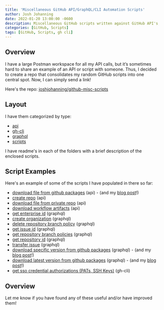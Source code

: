 ```yaml
---
title: 'Miscellaneous GitHub API/GraphQL/CLI Automation Scripts'
author: Josh Johanning
date: 2022-01-20 13:00:00 -0600
description: Miscellaneous GitHub scripts written against GitHub API's, GraphQL, GitHub CLI, etc. for automation
categories: [GitHub, Scripts]
tags: [GitHub, Scripts, gh cli]
---
```


## Overview

I have a large Postman workspace for all my API calls, but it’s sometimes hard to share an example of an API or script with someone. Thus, I decided to create a repo that consolidates my random GitHub scripts into one central spot. Now, I can simply send a link!

Here's the repo: [joshjohanning/github-misc-scripts](https://github.com/joshjohanning/github-misc-scripts)

## Layout

I have them categorized by type:

* [api](https://github.com/joshjohanning/github-misc-scripts/tree/main/api)
* [gh-cli](https://github.com/joshjohanning/github-misc-scripts/tree/main/gh-cli)
* [graphql](https://github.com/joshjohanning/github-misc-scripts/tree/main/graphql)
* [scripts](https://github.com/joshjohanning/github-misc-scripts/tree/main/scripts)

I have readme's in each of the folders with a brief description of the enclosed scripts.

## Script Examples

Here's an example of some of the scripts I have populated in there so far:

- [download file from github packages](https://github.com/joshjohanning/github-misc-scripts/blob/main/api/download-file-from-github-packages.sh) (api) - (and my [blog post](https://josh-ops.com/posts/github-download-from-github-packages/)!)
- [create repo](https://github.com/joshjohanning/github-misc-scripts/blob/main/api/create-repo.sh) (api)
- [download file from private repo](https://github.com/joshjohanning/github-misc-scripts/blob/main/api/download-file-from-private-repo.sh) (api)
- [download workflow artifacts](https://github.com/joshjohanning/github-misc-scripts/blob/main/api/download-workflow-artifacts.sh) (api)
- [get enterprise id](https://github.com/joshjohanning/github-misc-scripts/blob/main/graphql/get-enterprise-id.sh) (graphql)
- [create organization](https://github.com/joshjohanning/github-misc-scripts/blob/main/graphql/create-organization.sh) (graphql)
- [delete repository branch policy](https://github.com/joshjohanning/github-misc-scripts/blob/main/graphql/delete-repository-branch-policy.sh) (graphql)
- [get issue id](https://github.com/joshjohanning/github-misc-scripts/blob/main/graphql/get-issue-id.sh) (graphql)
- [get repository branch policies](https://github.com/joshjohanning/github-misc-scripts/blob/main/graphql/get-repository-branch-policies.sh) (graphql)
- [get repository id](https://github.com/joshjohanning/github-misc-scripts/blob/main/graphql/get-repository-id.sh) (graphql)
- [transfer issue](https://github.com/joshjohanning/github-misc-scripts/blob/main/graphql/transfer-issue.sh) (graphql)
- [download specific version from github packages](https://github.com/joshjohanning/github-misc-scripts/blob/main/graphql/download-specific-version-from-github-packages.sh) (graphql) - (and my [blog post](https://josh-ops.com/posts/github-download-from-github-packages/)!)
- [download latest version from github packages](https://github.com/joshjohanning/github-misc-scripts/blob/main/graphql/download-latest-version-from-github-packages.sh) (graphql) - (and my [blog post](https://josh-ops.com/posts/github-download-from-github-packages/)!)
- [get sso credential authorizations (PATs, SSH Keys)](https://github.com/joshjohanning/github-misc-scripts/blob/main/gh-cli/get-sso-credential-authorizations.sh) (gh-cli)

## Overview

Let me know if you have found any of these useful and/or have improved them!
